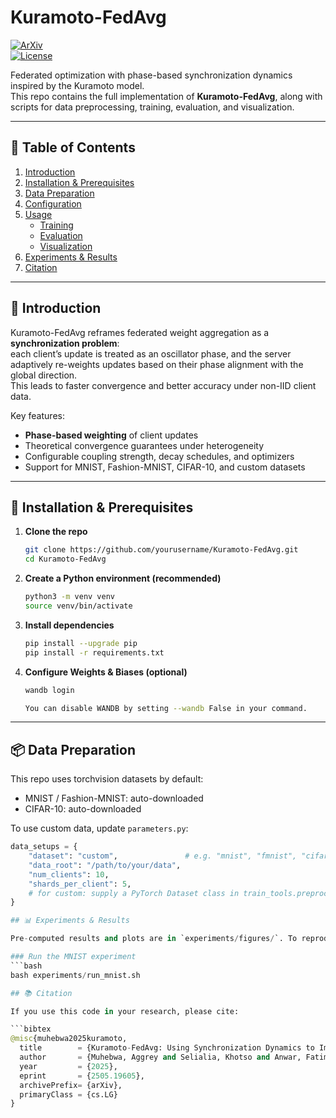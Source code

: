 # Kuramoto-FedAvg

[![ArXiv](https://img.shields.io/badge/arXiv-2505.19605v1-blue.svg)](https://arxiv.org/abs/2505.19605v1)  
[![License](https://img.shields.io/badge/license-MIT-green.svg)](LICENSE)

Federated optimization with phase-based synchronization dynamics inspired by the Kuramoto model.  
This repo contains the full implementation of **Kuramoto-FedAvg**, along with scripts for data preprocessing, training, evaluation, and visualization.

---

## 📖 Table of Contents

1. [Introduction](#introduction)  
2. [Installation & Prerequisites](#installation--prerequisites)  
3. [Data Preparation](#data-preparation)  
4. [Configuration](#configuration)  
5. [Usage](#usage)  
   - [Training](#training)  
   - [Evaluation](#evaluation)  
   - [Visualization](#visualization)  
6. [Experiments & Results](#experiments--results)    
7. [Citation](#citation)  
---

## 🌟 Introduction

Kuramoto-FedAvg reframes federated weight aggregation as a **synchronization problem**:  
each client’s update is treated as an oscillator phase, and the server adaptively re-weights updates based on their phase alignment with the global direction.  
This leads to faster convergence and better accuracy under non-IID client data.

Key features:
- **Phase-based weighting** of client updates  
- Theoretical convergence guarantees under heterogeneity  
- Configurable coupling strength, decay schedules, and optimizers  
- Support for MNIST, Fashion-MNIST, CIFAR-10, and custom datasets  

---

## 🚀 Installation & Prerequisites

1. **Clone the repo**
   ```bash
   git clone https://github.com/yourusername/Kuramoto-FedAvg.git
   cd Kuramoto-FedAvg

2. **Create a Python environment (recommended)**

   ```bash
   python3 -m venv venv
   source venv/bin/activate

3. **Install dependencies**
   ```bash
   pip install --upgrade pip
   pip install -r requirements.txt


4. **Configure Weights & Biases (optional)**
   ```bash
   wandb login

   You can disable WANDB by setting --wandb False in your command.

---

## 📦 Data Preparation

This repo uses torchvision datasets by default:

- MNIST / Fashion-MNIST: auto-downloaded
- CIFAR-10: auto-downloaded

To use custom data, update `parameters.py`:

```python
data_setups = {
    "dataset": "custom",               # e.g. "mnist", "fmnist", "cifar10", "custom"
    "data_root": "/path/to/your/data",
    "num_clients": 10,
    "shards_per_client": 5,
    # for custom: supply a PyTorch Dataset class in train_tools.preprocessing
}

## 📊 Experiments & Results

Pre-computed results and plots are in `experiments/figures/`. To reproduce:

### Run the MNIST experiment
```bash
bash experiments/run_mnist.sh

## 📚 Citation

If you use this code in your research, please cite:

```bibtex
@misc{muhebwa2025kuramoto,
  title        = {Kuramoto-FedAvg: Using Synchronization Dynamics to Improve Federated Learning Optimization under Statistical Heterogeneity},
  author       = {Muhebwa, Aggrey and Selialia, Khotso and Anwar, Fatima and Osman, Khalid K.},
  year         = {2025},
  eprint       = {2505.19605},
  archivePrefix= {arXiv},
  primaryClass = {cs.LG}
}
